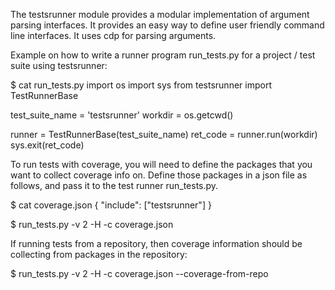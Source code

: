 
The testsrunner module provides a modular implementation of argument parsing interfaces.
It provides an easy way to define user friendly command line interfaces.
It uses cdp for parsing arguments.

Example on how to write a runner program run_tests.py for a project / test suite
using testsrunner:

  $ cat run_tests.py
  import os
  import sys
  from testsrunner import TestRunnerBase

  test_suite_name = 'testsrunner'
  workdir = os.getcwd()

  runner = TestRunnerBase(test_suite_name)
  ret_code = runner.run(workdir)
  sys.exit(ret_code)

To run tests with coverage, you will need to define the packages that you
want to collect coverage info on. Define those packages in a json file
as follows, and pass it to the test runner run_tests.py.

  $ cat coverage.json
  {
     "include": ["testsrunner"]
  }

  $ run_tests.py -v 2 -H -c coverage.json

If running tests from a repository, then coverage information should
be collecting from packages in the repository:

  $ run_tests.py -v 2 -H -c coverage.json --coverage-from-repo



